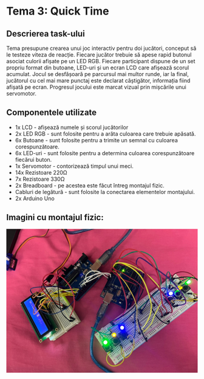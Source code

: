 # Tema 3: Quick Time

## Descrierea task-ului
Tema presupune crearea unui joc interactiv pentru doi jucători, conceput să le testeze viteza de reacție. Fiecare jucător trebuie să apese rapid butonul asociat culorii afișate pe un LED RGB. Fiecare participant dispune de un set propriu format din butoane, LED-uri și un ecran LCD care afișează scorul acumulat. Jocul se desfășoară pe parcursul mai multor runde, iar la final, jucătorul cu cel mai mare punctaj este declarat câștigător, informația fiind afișată pe ecran. Progresul jocului este marcat vizual prin mișcările unui servomotor.

## Componentele utilizate
* 1x LCD - afișează numele și scorul jucătorilor
* 2x LED RGB - sunt folosite pentru a arăta culoarea care trebuie apăsată.
* 6x Butoane - sunt folosite pentru a trimite un semnal cu culoarea corespunzătoare.
* 6x LED-uri - sunt folosite pentru a determina culoarea corespunzătoare fiecărui buton.
* 1x Servomotor - contorizează timpul unui meci.
* 14x Rezistoare 220Ω
* 7x Rezistoare 330Ω
* 2x Breadboard - pe acestea este făcut întreg montajul fizic.
* Cabluri de legătură - sunt folosite la conectarea elementelor montajului.
* 2x Arduino Uno

## Imagini cu montajul fizic:
![IMG1](imagini/img1.PNG)
